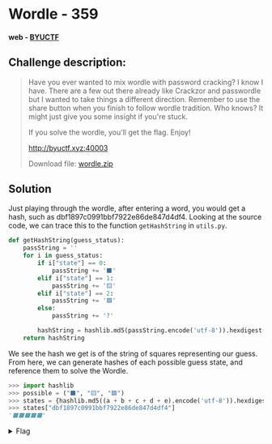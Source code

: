 # Wordle - 359
#### web - [BYUCTF](../main.md)

## Challenge description:
> Have you ever wanted to mix wordle with password cracking? I know I have. There are a few out there already like Crackzor and passwordle but I wanted to take things a different direction. Remember to use the share button when you finish to follow wordle tradition. Who knows? It might just give you some insight if you're stuck.
>
> If you solve the wordle, you'll get the flag. Enjoy!
> 
> http://byuctf.xyz:40003
> 
> Download file: [wordle.zip](./../assets/wordle.zip)


## Solution
Just playing through the wordle, after entering a word, you would get a hash, such as dbf1897c0991bbf7922e86de847d4df4. Looking at the source code, we can trace this to the function `getHashString` in `utils.py`.
```py
def getHashString(guess_status):
    passString = ''
    for i in guess_status:
        if i["state"] == 0:
            passString += '⬛'
        elif i["state"] == 1:
            passString += '🟨'
        elif i["state"] == 2:
            passString += '🟩'
        else:
            passString += '?'

        hashString = hashlib.md5(passString.encode('utf-8')).hexdigest()
    return hashString
```
We see the hash we get is of the string of squares representing our guess. From here, we can generate hashes of each possible guess state, and reference them to solve the Wordle.
```py
>>> import hashlib
>>> possible = ("⬛", "🟨", "🟩")
>>> states = {hashlib.md5((a + b + c + d + e).encode('utf-8')).hexdigest(): a + b + c + d + e for a in possible for b in possible for c in possible for d in possible for e in possible}
>>> states["dbf1897c0991bbf7922e86de847d4df4"]
'⬛⬛⬛⬛⬛'
```
<details> 
    <summary>Flag</summary>
byuctf{b@c0n_grease}</details>